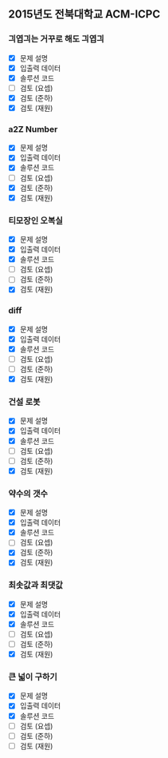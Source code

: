 ## 2015년도 전북대학교 ACM-ICPC

### 긔엽긔는 거꾸로 해도 긔엽긔

- [x] 문제 설명
- [x] 입출력 데이터
- [x] 솔루션 코드
- [ ] 검토 (요셉)
- [x] 검토 (준하)
- [x] 검토 (재원)

### a2Z Number

- [x] 문제 설명
- [x] 입출력 데이터
- [x] 솔루션 코드
- [ ] 검토 (요셉)
- [x] 검토 (준하)
- [x] 검토 (재원)

### 티모장인 오복실

- [x] 문제 설명
- [x] 입출력 데이터
- [x] 솔루션 코드
- [ ] 검토 (요셉)
- [ ] 검토 (준하)
- [x] 검토 (재원)

### diff

- [x] 문제 설명
- [x] 입출력 데이터
- [x] 솔루션 코드
- [ ] 검토 (요셉)
- [ ] 검토 (준하)
- [x] 검토 (재원)

### 건설 로봇

- [x] 문제 설명
- [x] 입출력 데이터
- [x] 솔루션 코드
- [ ] 검토 (요셉)
- [ ] 검토 (준하)
- [x] 검토 (재원)

### 약수의 갯수

- [x] 문제 설명
- [x] 입출력 데이터
- [x] 솔루션 코드
- [ ] 검토 (요셉)
- [x] 검토 (준하)
- [x] 검토 (재원)

### 최솟값과 최댓값

- [x] 문제 설명
- [x] 입출력 데이터
- [x] 솔루션 코드
- [ ] 검토 (요셉)
- [ ] 검토 (준하)
- [x] 검토 (재원)

### 큰 넓이 구하기

- [x] 문제 설명
- [x] 입출력 데이터
- [x] 솔루션 코드
- [ ] 검토 (요셉)
- [ ] 검토 (준하)
- [ ] 검토 (재원)
